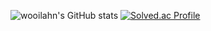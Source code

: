 ![wooilahn's GitHub stats](https://github-readme-stats.vercel.app/api?username=wooilahn&show_icons=true&theme=tokyonight)
[![Solved.ac Profile](http://mazassumnida.wtf/api/generate_badge?boj=boxer1532)](https://solved.ac/boxer1532)

<!--
**wooilahn/wooilahn** is a ✨ _special_ ✨ repository because its `README.md` (this file) appears on your GitHub profile.

Here are some ideas to get you started:

- 🔭 I’m currently working on ...
- 🌱 I’m currently learning ...
- 👯 I’m looking to collaborate on ...
- 🤔 I’m looking for help with ...
- 💬 Ask me about ...
- 📫 How to reach me: ...
- 😄 Pronouns: ...
- ⚡ Fun fact: ...
-->
